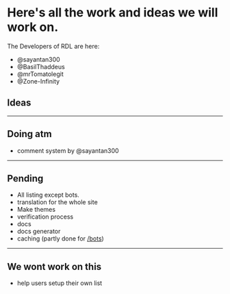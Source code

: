# Here's all the work and ideas we will work on.
The Developers of RDL are here:
- @sayantan300
- @BasilThaddeus
- @mrTomatolegit
- @Zone-Infinity

## Ideas

---
## Doing atm
- comment system by @sayantan300

---
## Pending
- All listing except bots.
- translation for the whole site
- Make themes
- verification process
- docs
- docs generator
- caching (partly done for [/bots](https://discord.rovelstars.com/bots))

---
## We wont work on this
- help users setup their own list
